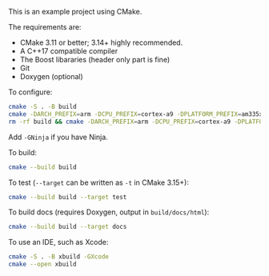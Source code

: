 This is an example project using CMake.

The requirements are:

- CMake 3.11 or better; 3.14+ highly recommended.
- A C++17 compatible compiler
- The Boost libararies (header only part is fine)
- Git
- Doxygen (optional)

To configure:

```bash
cmake -S . -B build
cmake -DARCH_PREFIX=arm -DCPU_PREFIX=cortex-a9 -DPLATFORM_PREFIX=am335x -GNinja -S . -B build
rm -rf build && cmake -DARCH_PREFIX=arm -DCPU_PREFIX=cortex-a9 -DPLATFORM_PREFIX=am335x -GNinja -S . -B build && cd build && ninja
```

Add `-GNinja` if you have Ninja.

To build:

```bash
cmake --build build
```

To test (`--target` can be written as `-t` in CMake 3.15+):

```bash
cmake --build build --target test
```

To build docs (requires Doxygen, output in `build/docs/html`):

```bash
cmake --build build --target docs
```

To use an IDE, such as Xcode:

```bash
cmake -S . -B xbuild -GXcode
cmake --open xbuild
```